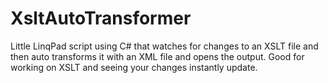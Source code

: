 XsltAutoTransformer
===================

Little LinqPad script using C# that watches for changes to an XSLT file and then auto transforms it with an XML file and opens the output. Good for working on XSLT and seeing your changes instantly update.